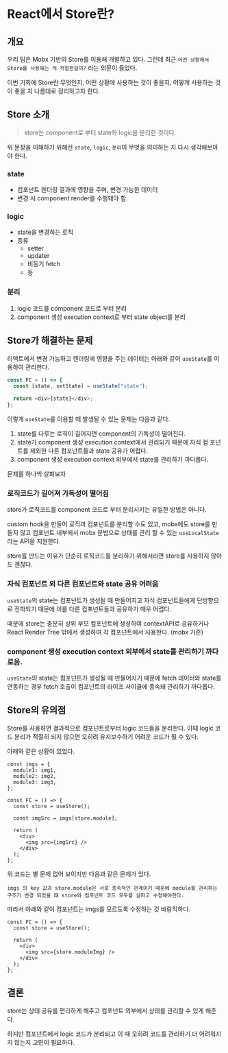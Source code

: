 # React에서 Store란?

## 개요

우리 팀은 Mobx 기반의 Store를 이용해 개발하고 있다. 그런데 최근 `어떤 상황에서 Store를 사용해는 게 적절한걸까?` 라는 의문이 들었다.

이번 기회에 Store란 무엇인지, 어떤 상황에 사용하는 것이 좋을지, 어떻게 사용하는 것이 좋을 지 나름대로 정리하고자 한다.

## Store 소개

> store는 component로 부터 state와 logic을 분리한 것이다.

위 문장을 이해하기 위해선 `state`, `logic`, `분리`이 무엇을 의미하는 지 다시 생각해보아야 한다.

### state

- 컴포넌트 렌더링 결과에 영향을 주며, 변경 가능한 데이터
- 변경 시 component render를 수행돼야 함.

### logic

- state을 변경하는 로직
- 종류
  - setter
  - updater
  - 비동기 fetch
  - 등

### 분리

1. logic 코드를 component 코드로 부터 분리
2. component 생성 execution context로 부터 state object를 분리

## Store가 해결하는 문제

리액트에서 변경 가능하고 렌더링에 영향을 주는 데이터는 아래와 같이 `useState`를 이용하여 관리한다.

```ts
const FC = () => {
  const [state, setState] = useState("state");

  return <div>{state}</div>;
};
```

이렇게 `useState`를 이용할 때 발생될 수 있는 문제는 다음과 같다.

1. state를 다루는 로직이 길어지면 component의 가독성이 떨어진다.
2. state가 component 생성 execution context에서 관리되기 때문에 자식 컴 포넌트를 제외한 다른 컴포넌트들과 state 공유가 어렵다.
3. component 생성 execution context 외부에서 state를 관리하기 까다롭다.

문제를 하나씩 살펴보자

### 로직코드가 길어져 가독성이 떨어짐

store가 로직코드를 component 코드로 부터 분리시키는 유일한 방법은 아니다.

custom hook을 만들어 로직과 컴포넌트를 분리할 수도 있고, mobx에도 store를 만들지 않고 컴포넌트 내부에서 mobx 문법으로 상태를 관리 할 수 있는 `useLocalState`라는 API을 지원한다.

store를 만드는 이유가 단순히 로직코드를 분리하기 위해서라면 store를 사용하지 않아도 괜찮다.

### 자식 컴포넌트 외 다른 컴포넌트와 state 공유 어려움

`useState`의 state는 컴포넌트가 생성될 때 만들어지고 자식 컴포넌트들에게 단방향으로 전파되기 때문에 이를 다른 컴포넌트들과 공유하기 매우 어렵다.

때문에 store는 충분히 상위 부모 컴포넌트에 생성하여 contextAPI로 공유하거나 React Render Tree 밖에서 생성하여 각 컴포넌트에서 사용한다. (mobx 기준)

### component 생성 execution context 외부에서 state를 관리하기 까다로움.

`useState`의 state는 컴포넌트가 생성될 때 만들어지기 때문에 fetch 데이터와 state를 연동하는 경우 fetch 호출이 컴포넌트의 라이프 사이클에 종속돼 관리하기 까다롭다.

## Store의 유의점

Store를 사용하면 결과적으로 컴포넌트로부터 logic 코드들을 분리한다. 이때 logic 코드 분리가 적절히 되지 않으면 오히려 유지보수하기 어려운 코드가 될 수 있다.

아래와 같은 상황이 있었다.

```tsx
const imgs = {
  module1: img1,
  module2: img2,
  module3: img3,
};

const FC = () => {
  const store = useStore();

  const imgSrc = imgs[store.module];

  return (
    <div>
      <img src={imgSrc} />
    </div>
  );
};
```

위 코드는 별 문제 없어 보이지만 다음과 같은 문제가 있다.

```
imgs 의 key 값과 store.module은 서로 종속적인 관계이기 때문에 module를 관리하는 구조가 변경 되었을 떄 store와 컴포넌트 코드 모두를 살피고 수정해야한다.
```

따라서 아래와 같이 컴포넌트는 imgs를 모르도록 수정하는 것 바람직하다.

```tsx
const FC = () => {
  const store = useStore();

  return (
    <div>
      <img src={store.moduleImg} />
    </div>
  );
};
```

## 결론

store는 상태 공유를 편리하게 해주고 컴포넌트 외부에서 상태를 관리할 수 있게 해준다.

하지만 컴포넌트에서 logic 코드가 분리되고 이 때 오히려 코드를 관리하기 더 어려워지지 않는지 고민이 필요하다.
